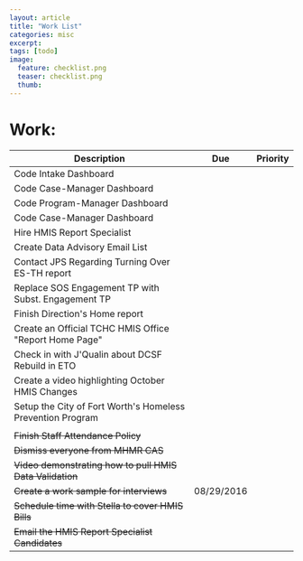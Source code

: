 ```yaml
---
layout: article
title: "Work List"
categories: misc
excerpt:
tags: [todo]
image:
  feature: checklist.png
  teaser: checklist.png
  thumb:
---
```



Work:
=====

| Description  | Due  | Priority  |
|---|---|---|
| Code Intake Dashboard  |   |   |
| Code Case-Manager Dashboard  |   |   |
| Code Program-Manager Dashboard  |   |   |
| Code Case-Manager Dashboard  |   |   |
| Hire HMIS Report Specialist  |   |   |
| Create Data Advisory Email List  |   |   |
| Contact JPS Regarding Turning Over ES-TH report |   |   |
| Replace SOS Engagement TP with Subst. Engagement TP  |   |   |
| Finish Direction's Home report  |   |   |
| Create an Official TCHC HMIS Office "Report Home Page" |   |   |
| Check in with J'Qualin about DCSF Rebuild in ETO |   |   |
| Create a video highlighting October HMIS Changes |   |   |
| Setup the City of Fort Worth's Homeless Prevention Program |   |   |
|  |   |   |
| ~~Finish Staff Attendance Policy~~  |   |   |
| ~~Dismiss everyone from MHMR CAS~~  |   |   |
| ~~Video demonstrating how to pull HMIS Data Validation~~ |   |   |
| ~~Create a work sample for interviews~~ | 08/29/2016   |   |
| ~~Schedule time with Stella to cover HMIS Bills~~ |   |   |
| ~~Email the HMIS Report Specialist Candidates~~  |   |   |
